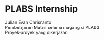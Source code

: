 # PLABS Internship
Julian Evan Chrisnanto <br/>
Pembelajaran Materi selama magang di PLABS <br/>
Proyek-proyek yang dikerjakan
